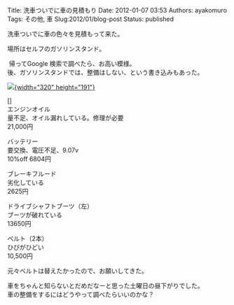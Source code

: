 Title: 洗車ついでに車の見積もり
Date: 2012-01-07 03:53
Authors: ayakomuro
Tags:  その他, 車
Slug:2012/01/blog-post
Status: published

洗車ついでに車の色々を見積もって来た。  

場所はセルフのガソリンスタンド。

 帰ってGoogle 検索で調べたら、お高い模様。  
後、ガソリンスタンドでは、整備はしない、という書き込みもあった。

[![](http://3.bp.blogspot.com/-HNqH8HDepoo/TwfCMe6xxSI/AAAAAAAAO44/_MJ5scEHqcs/s320/%25E3%2582%25B9%25E3%2582%25AF%25E3%2583%25AA%25E3%2583%25BC%25E3%2583%25B3%25E3%2582%25B7%25E3%2583%25A7%25E3%2583%2583%25E3%2583%2588%25EF%25BC%25882012-01-07+12.55.01%25EF%25BC%2589.png){width="320"
height="191"}](http://3.bp.blogspot.com/-HNqH8HDepoo/TwfCMe6xxSI/AAAAAAAAO44/_MJ5scEHqcs/s1600/%25E3%2582%25B9%25E3%2582%25AF%25E3%2583%25AA%25E3%2583%25BC%25E3%2583%25B3%25E3%2582%25B7%25E3%2583%25A7%25E3%2583%2583%25E3%2583%2588%25EF%25BC%25882012-01-07+12.55.01%25EF%25BC%2589.png)

[]  
エンジンオイル  
量不足、オイル漏れしている。修理が必要  
21,000円

バッテリー  
要交換、電圧不足、9.07v  
10%off 6804円

ブレーキフルード  
劣化している  
2625円

ドライブシャフトブーツ（左）  
ブーツが破れている  
13650円

ベルト（2本）  
ひびがひどい  
10,500円

元々ベルトは替えたかったので、お願いしてきた。

車をちゃんと知らないとだめだなーと思った土曜日の昼下がりでした。  
車の整備をするにはどうやって調べたらいいのかな？
